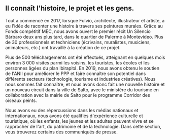 ## Il connaît l'histoire, le projet et les gens.


Tout a commencé en 2017, lorsque Fulvio, architecte, illustrateur et artiste, a eu l'idée de raconter une histoire à travers ses peintures murales. Grâce au Fonds compétitif MEC, nous avons ouvert le premier récit Un Silencio Bárbaro deux ans plus tard, dans le quartier de Palerme à Montevideo. Plus de 30 professionnels et techniciens (écrivains, muralistes, musiciens, animateurs, etc.) ont travaillé à la création de ce projet.

Plus de 500 téléchargements ont été effectués, atteignant en quelques mois environ 3 000 visites parmi les voisins, les touristes, les écoles et les personnes âgées du plan Ibirapitá. En 2019, nous avons obtenu le soutien de l'ANII pour améliorer le PPP et faire connaître son potentiel dans différents secteurs (technologie, tourisme et industries créatives). Nous nous sommes fait connaître, et nous avons donc fait une nouvelle histoire et un nouveau circuit dans la ville de Salto, avec le ministère du tourisme en collaboration avec la mairie de Salto pour le programme Corridor des oiseaux peints.

Nous avons eu des répercussions dans les médias nationaux et internationaux, nous avons été qualifiés d'expérience culturelle et touristique, où les enfants, les jeunes et les adultes peuvent vivre et se rapprocher de l'art, du patrimoine et de la technologie. Dans cette section, vous trouverez certains des communiqués de presse. 